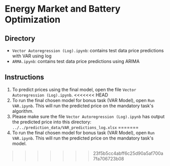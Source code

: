 # Energy Market and Battery Optimization

## Directory
- `Vector Autoregression (Log).ipynb`: contains test data price predictions with VAR using log 
- `ARMA.ipynb`: contains test data price predictions using ARIMA

## Instructions
1. To predict prices using the final model, open the file `Vector Autoregression (Log).ipynb`.
<<<<<<< HEAD
2. To run the final chosen model for bonus task (VAR Model), open `Run VAR.ipynb`. This will run the predicted price on the mandatory task's algorithm.
3. Please make sure the file `Vector Autoregression (Log).ipynb` has output the predicted price into this directory: `../../prediction_data/VAR_predictions_log.xlsx`
=======
2. To run the final chosen model for bonus task (VAR Model), open `Run VAR.ipynb`. This will run the predicted price on the mandatory task's model.
>>>>>>> 23f5b5cc4abff6c25d90a5af700a7fa706723b08
